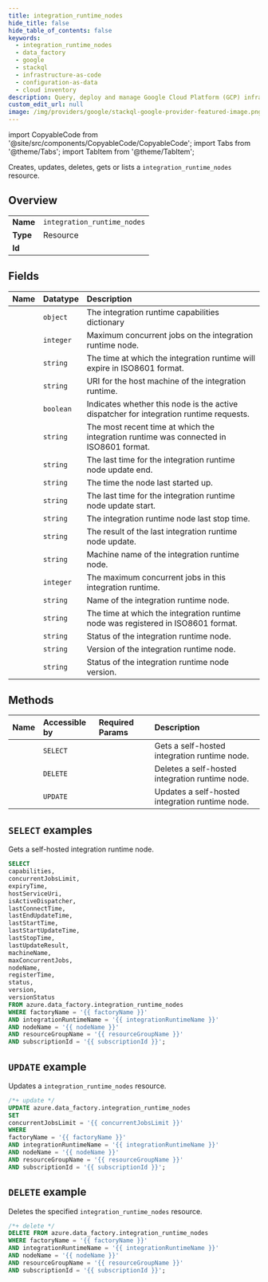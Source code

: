 ```yaml
---
title: integration_runtime_nodes
hide_title: false
hide_table_of_contents: false
keywords:
  - integration_runtime_nodes
  - data_factory
  - google
  - stackql
  - infrastructure-as-code
  - configuration-as-data
  - cloud inventory
description: Query, deploy and manage Google Cloud Platform (GCP) infrastructure and resources using SQL
custom_edit_url: null
image: /img/providers/google/stackql-google-provider-featured-image.png
---
```


import CopyableCode from '@site/src/components/CopyableCode/CopyableCode';
import Tabs from '@theme/Tabs';
import TabItem from '@theme/TabItem';

Creates, updates, deletes, gets or lists a <code>integration_runtime_nodes</code> resource.

## Overview
<table><tbody>
<tr><td><b>Name</b></td><td><code>integration_runtime_nodes</code></td></tr>
<tr><td><b>Type</b></td><td>Resource</td></tr>
<tr><td><b>Id</b></td><td><CopyableCode code="azure.data_factory.integration_runtime_nodes" /></td></tr>
</tbody></table>

## Fields
| Name | Datatype | Description |
|:-----|:---------|:------------|
| <CopyableCode code="capabilities" /> | `object` | The integration runtime capabilities dictionary |
| <CopyableCode code="concurrentJobsLimit" /> | `integer` | Maximum concurrent jobs on the integration runtime node. |
| <CopyableCode code="expiryTime" /> | `string` | The time at which the integration runtime will expire in ISO8601 format. |
| <CopyableCode code="hostServiceUri" /> | `string` | URI for the host machine of the integration runtime. |
| <CopyableCode code="isActiveDispatcher" /> | `boolean` | Indicates whether this node is the active dispatcher for integration runtime requests. |
| <CopyableCode code="lastConnectTime" /> | `string` | The most recent time at which the integration runtime was connected in ISO8601 format. |
| <CopyableCode code="lastEndUpdateTime" /> | `string` | The last time for the integration runtime node update end. |
| <CopyableCode code="lastStartTime" /> | `string` | The time the node last started up. |
| <CopyableCode code="lastStartUpdateTime" /> | `string` | The last time for the integration runtime node update start. |
| <CopyableCode code="lastStopTime" /> | `string` | The integration runtime node last stop time. |
| <CopyableCode code="lastUpdateResult" /> | `string` | The result of the last integration runtime node update. |
| <CopyableCode code="machineName" /> | `string` | Machine name of the integration runtime node. |
| <CopyableCode code="maxConcurrentJobs" /> | `integer` | The maximum concurrent jobs in this integration runtime. |
| <CopyableCode code="nodeName" /> | `string` | Name of the integration runtime node. |
| <CopyableCode code="registerTime" /> | `string` | The time at which the integration runtime node was registered in ISO8601 format. |
| <CopyableCode code="status" /> | `string` | Status of the integration runtime node. |
| <CopyableCode code="version" /> | `string` | Version of the integration runtime node. |
| <CopyableCode code="versionStatus" /> | `string` | Status of the integration runtime node version. |

## Methods
| Name | Accessible by | Required Params | Description |
|:-----|:--------------|:----------------|:------------|
| <CopyableCode code="get" /> | `SELECT` | <CopyableCode code="factoryName, integrationRuntimeName, nodeName, resourceGroupName, subscriptionId" /> | Gets a self-hosted integration runtime node. |
| <CopyableCode code="delete" /> | `DELETE` | <CopyableCode code="factoryName, integrationRuntimeName, nodeName, resourceGroupName, subscriptionId" /> | Deletes a self-hosted integration runtime node. |
| <CopyableCode code="update" /> | `UPDATE` | <CopyableCode code="factoryName, integrationRuntimeName, nodeName, resourceGroupName, subscriptionId" /> | Updates a self-hosted integration runtime node. |

## `SELECT` examples

Gets a self-hosted integration runtime node.


```sql
SELECT
capabilities,
concurrentJobsLimit,
expiryTime,
hostServiceUri,
isActiveDispatcher,
lastConnectTime,
lastEndUpdateTime,
lastStartTime,
lastStartUpdateTime,
lastStopTime,
lastUpdateResult,
machineName,
maxConcurrentJobs,
nodeName,
registerTime,
status,
version,
versionStatus
FROM azure.data_factory.integration_runtime_nodes
WHERE factoryName = '{{ factoryName }}'
AND integrationRuntimeName = '{{ integrationRuntimeName }}'
AND nodeName = '{{ nodeName }}'
AND resourceGroupName = '{{ resourceGroupName }}'
AND subscriptionId = '{{ subscriptionId }}';
```
## `UPDATE` example

Updates a <code>integration_runtime_nodes</code> resource.

```sql
/*+ update */
UPDATE azure.data_factory.integration_runtime_nodes
SET 
concurrentJobsLimit = '{{ concurrentJobsLimit }}'
WHERE 
factoryName = '{{ factoryName }}'
AND integrationRuntimeName = '{{ integrationRuntimeName }}'
AND nodeName = '{{ nodeName }}'
AND resourceGroupName = '{{ resourceGroupName }}'
AND subscriptionId = '{{ subscriptionId }}';
```

## `DELETE` example

Deletes the specified <code>integration_runtime_nodes</code> resource.

```sql
/*+ delete */
DELETE FROM azure.data_factory.integration_runtime_nodes
WHERE factoryName = '{{ factoryName }}'
AND integrationRuntimeName = '{{ integrationRuntimeName }}'
AND nodeName = '{{ nodeName }}'
AND resourceGroupName = '{{ resourceGroupName }}'
AND subscriptionId = '{{ subscriptionId }}';
```
